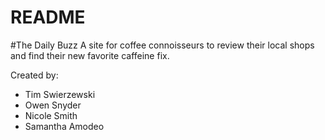 # README

#The Daily Buzz
A site for coffee connoisseurs to review their local shops and find their new favorite caffeine fix. 

Created by:
- Tim Swierzewski
- Owen Snyder
- Nicole Smith
- Samantha Amodeo
